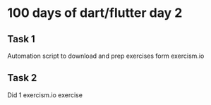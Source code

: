 # 100 days of dart/flutter day 2

## Task 1
Automation script to download and prep exercises form exercism.io

## Task 2
Did 1 exercism.io exercise 
